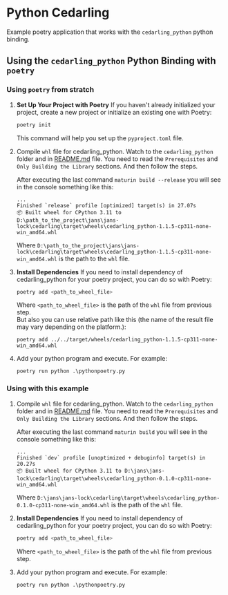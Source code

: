 # Python Cedarling
Example poetry application that works with the `cedarling_python` python binding.

## Using the `cedarling_python` Python Binding with `poetry`

### Using `poetry` from stratch

1. **Set Up Your Project with Poetry**
    If you haven't already initialized your project, create a new project or initialize an existing one with Poetry:

    ```bash
    poetry init
    ```

    This command will help you set up the `pyproject.toml` file.

1. Compile `whl` file for cedarling_python.
    Watch to the `cedarling_python` folder and in [README.md](../../bindings/cedarling_python/README.md) file.
    You need to read the `Prerequisites` and `Only Building the Library` sections. And then follow the steps.

    After executing the last command `maturin build --release` you will see in the console something like this:
    ```
    ...
    Finished `release` profile [optimized] target(s) in 27.07s
    📦 Built wheel for CPython 3.11 to D:\path_to_the_project\jans\jans-lock\cedarling\target\wheels\cedarling_python-1.1.5-cp311-none-win_amd64.whl
    ```
    Where `D:\path_to_the_project\jans\jans-lock\cedarling\target\wheels\cedarling_python-1.1.5-cp311-none-win_amd64.whl` is the path to the `whl` file.


1. **Install Dependencies**
    If you need to install dependency of cedarling_python for your poetry project, you can do so with Poetry:

    ```bash
    poetry add <path_to_wheel_file>
    ```
    Where `<path_to_wheel_file>` is the path of the `whl` file from previous step.  
    But also you can use relative path like this (the name of the result file may vary depending on the platform.):
    ```
    poetry add ../../target/wheels/cedarling_python-1.1.5-cp311-none-win_amd64.whl
    ```

1. Add your python program and execute.
    For example:
    ```
    poetry run python .\pythonpoetry.py
    ```

### Using with this example


1. Compile `whl` file for cedarling_python.
    Watch to the `cedarling_python` folder and in [README.md](../../bindings/cedarling_python/README.md) file.
    You need to read the `Prerequisites` and `Only Building the Library` sections. And then follow the steps.

    After executing the last command `maturin build` you will see in the console something like this:
    ```
    ...
    Finished `dev` profile [unoptimized + debuginfo] target(s) in 20.27s
    📦 Built wheel for CPython 3.11 to D:\jans\jans-lock\cedarling\target\wheels\cedarling_python-0.1.0-cp311-none-win_amd64.whl
    ```
    Where `D:\jans\jans-lock\cedarling\target\wheels\cedarling_python-0.1.0-cp311-none-win_amd64.whl` is the path of the `whl` file.

1. **Install Dependencies**
    If you need to install dependency of cedarling_python for your poetry project, you can do so with Poetry:

    ```bash
    poetry add <path_to_wheel_file>
    ```
    Where `<path_to_wheel_file>` is the path of the `whl` file from previous step.

1. Add your python program and execute.
    For example:
    ```
    poetry run python .\pythonpoetry.py
    ```
